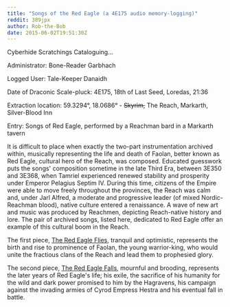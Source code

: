 ```yaml
---
title: "Songs of the Red Eagle (a 4E175 audio memory-logging)"
reddit: 389jpx
author: Rob-the-Bob
date: 2015-06-02T19:51:30Z
---
```


Cyberhide Scratchings Cataloguing...

Administrator: Bone-Reader Garbhach

Logged User: Tale-Keeper Danaidh

Date of Draconic Scale-pluck: 4E175, 18th of Last Seed, Loredas, 21:36

Extraction location: 59.3294°, 18.0686° - ~~Skyrim,~~ The Reach, Markarth, Silver-Blood Inn

Entry: Songs of Red Eagle, performed by a Reachman bard in a Markarth tavern


It is difficult to place when exactly the two-part instrumentation archived within, musically representing the life and death of Faolan, better known as Red Eagle, cultural hero of the Reach, was composed.
Educated guesswork puts the songs' composition sometime in the late Third Era, between 3E350 and 3E368, when Tamriel experienced renewed stability and prosperity under Emperor Pelagius Septim IV. During this time, citizens of the Empire were able to move freely throughout the provinces, the Reach was calm and, under Jarl Alfred, a moderate and progressive leader (of mixed Nordic-Reachman blood), native culture entered a renaissance. A wave of new art and music was produced by Reachmen, depicting Reach-native history and lore. The pair of archived songs, listed here, dedicated to Red Eagle offer an example of this cultural boom in the Reach.

The first piece, [The Red Eagle Flies](https://soundcloud.com/rcarass1/the-red-eagle-flies-1), tranquil and optimistic, represents the birth and rise to prominence of Faolan, the young warrior-king, who would unite the fractious clans of the Reach and lead them to prophesied glory.

The second piece, [The Red Eagle Falls](https://soundcloud.com/rcarass1/the-red-eagle-falls-1), mournful and brooding, represents the later years of Red Eagle's life; his exile, the sacrifice of his humanity for the wild and dark power promised to him by the Hagravens, his campaign against the invading armies of Cyrod Empress Hestra and his eventual fall in battle.
